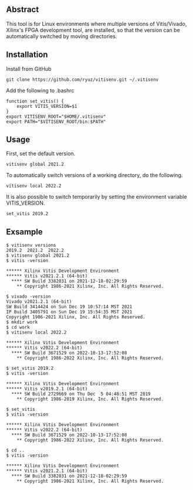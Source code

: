 ## Abstract

This tool is for Linux environments where multiple versions of Vitis/Vivado, Xilinx's FPGA development tool, are installed, so that the version can be automatically switched by moving directories.

## Installation

Install from GitHub

```
git clone https://github.com/ryuz/vitisenv.git ~/.vitisenv
```

Add the following to .bashrc

```
function set_vitis() {
    export VITIS_VERSION=$1
}
export VITISENV_ROOT="$HOME/.vitisenv"
export PATH="$VITISENV_ROOT/bin:$PATH"
```


## Usage

First, set the default version.

```
vitisenv global 2021.2
```

To automatically switch versions of a working directory, do the following.

```
vitisenv local 2022.2
```

It is also possible to switch temporarily by setting the environment variable VITIS_VERSION.

```
set_vitis 2019.2
```

## Exsample

```
$ vitisenv versions
2019.2  2021.2  2022.2
$ vitisenv global 2021.2
$ vitis -version

****** Xilinx Vitis Development Environment
****** Vitis v2021.2.1 (64-bit)
  **** SW Build 3382031 on 2021-12-18-02:29:59
    ** Copyright 1986-2021 Xilinx, Inc. All Rights Reserved.

$ vivado -version
Vivado v2021.2.1 (64-bit)
SW Build 3414424 on Sun Dec 19 10:57:14 MST 2021
IP Build 3405791 on Sun Dec 19 15:54:35 MST 2021
Copyright 1986-2021 Xilinx, Inc. All Rights Reserved.
$ mkdir work
$ cd work
$ vitisenv local 2022.2

****** Xilinx Vitis Development Environment
****** Vitis v2022.2 (64-bit)
  **** SW Build 3671529 on 2022-10-13-17:52:08
    ** Copyright 1986-2022 Xilinx, Inc. All Rights Reserved.

$ set_vitis 2019.2
$ vitis -version

****** Xilinx Vitis Development Environment
****** Vitis v2019.2.1 (64-bit)
  **** SW Build 2729669 on Thu Dec  5 04:48:51 MST 2019
    ** Copyright 1986-2019 Xilinx, Inc. All Rights Reserved.

$ set_vitis
$ vitis -version

****** Xilinx Vitis Development Environment
****** Vitis v2022.2 (64-bit)
  **** SW Build 3671529 on 2022-10-13-17:52:08
    ** Copyright 1986-2022 Xilinx, Inc. All Rights Reserved.

$ cd ..
$ vitis -version

****** Xilinx Vitis Development Environment
****** Vitis v2021.2.1 (64-bit)
  **** SW Build 3382031 on 2021-12-18-02:29:59
    ** Copyright 1986-2021 Xilinx, Inc. All Rights Reserved.

```

